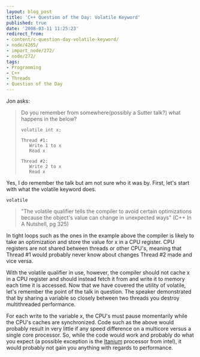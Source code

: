 ```yaml
---
layout: blog_post
title: 'C++ Question of the Day: Volatile Keyword'
published: true
date: '2008-03-11 11:25:23'
redirect_from:
- content/c-question-day-volatile-keyword/
- node/4265/
- import_node/272/
- node/272/
tags:
- Programming
- C++
- Threads
- Question of the Day
---
```


Jon asks:

> Do you remember from somewhere(possibly a Sutter talk?) what happens in the below?
>
>     volatile int x;
>
>     Thread #1:
>        Write 1 to x
>        Read x
>
>     Thread #2:
>        Write 2 to x
>        Read x

Yes, I do remember the talk but am not sure who it was by. First, let's start with what the volatile keyword does.

`volatile`
> "The volatile qualifier tells the compiler to avoid certain optimizations because the object's value can change in unexpected ways" (C++ In A Nutshell, pg 325)

In tight loops such as the ones in the example above the compiler is likely to take an optimization and store the value for x in a CPU register. CPU registers are not shared between threads or other CPU's, meaning that Thread \#1 would probably never know about changes Thread \#2 made and vice versa. 

With the volatile qualifier in use, however, the compiler should not cache x in a CPU register and should instead fetch it from and write it to memory each time it is accessed. Now that we have covered the utility of volatile, let's remember the point of the talk in question. The speaker demonstrated that by sharing a variable so closely between two threads you destroy multithreaded performance. 

For each write to the variable x, the CPU's must pause momentarily while the CPU's caches are synchronized. Code such as the above would probably result in very little if any speed difference on a multicore versus a single core processor. So, while the code would work and probably do what you expect (a possible exception is the [Itanium](http://softwarecommunity.intel.com/articles/eng/2596.htm) processor from intel), it would probably not gain you anything with regards to performance.
